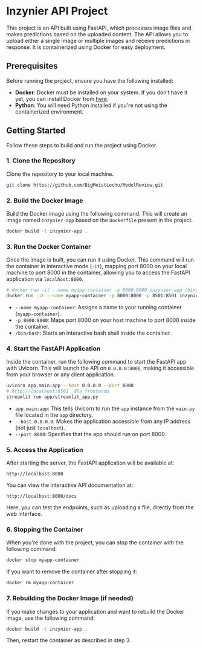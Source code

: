 
# Inzynier API Project

This project is an API built using FastAPI, which processes image files and makes predictions based on the uploaded content. The API allows you to upload either a single image or multiple images and receive predictions in response. It is containerized using Docker for easy deployment.

## Prerequisites

Before running the project, ensure you have the following installed:

- **Docker**: Docker must be installed on your system. If you don’t have it yet, you can install Docker from [here](https://www.docker.com/get-started).
- **Python**: You will need Python installed if you're not using the containerized environment.

## Getting Started

Follow these steps to build and run the project using Docker.

### 1. Clone the Repository

Clone the repository to your local machine.

```bash
git clone https://github.com/BigMoistLochu/ModelReview.git
```

### 2. Build the Docker Image

Build the Docker image using the following command. This will create an image named `inzynier-app` based on the `Dockerfile` present in the project.

```bash
docker build -t inzynier-app .
```

### 3. Run the Docker Container

Once the image is built, you can run it using Docker. This command will run the container in interactive mode (`-it`), mapping port 8000 on your local machine to port 8000 in the container, allowing you to access the FastAPI application via `localhost:8000`.

```bash
# docker run -it --name myapp-container -p 8000:8000 inzynier-app /bin/bash
docker run -it --name myapp-container -p 8000:8000 -p 8501:8501 inzynier-app /bin/bash

```

- `--name myapp-container`: Assigns a name to your running container (`myapp-container`).
- `-p 8000:8000`: Maps port 8000 on your host machine to port 8000 inside the container.
- `/bin/bash`: Starts an interactive bash shell inside the container.

### 4. Start the FastAPI Application

Inside the container, run the following command to start the FastAPI app with Uvicorn. This will launch the API on `0.0.0.0:8000`, making it accessible from your browser or any client application.

```bash
uvicorn app.main:app --host 0.0.0.0 --port 8000
# http://localhost:8501  dla frontendu
streamlit run app/streamlit_app.py
```

- `app.main:app`: This tells Uvicorn to run the `app` instance from the `main.py` file located in the `app` directory.
- `--host 0.0.0.0`: Makes the application accessible from any IP address (not just `localhost`).
- `--port 8000`: Specifies that the app should run on port 8000.

### 5. Access the Application

After starting the server, the FastAPI application will be available at:

```
http://localhost:8000
```

You can view the interactive API documentation at:

```
http://localhost:8000/docs
```

Here, you can test the endpoints, such as uploading a file, directly from the web interface.

### 6. Stopping the Container

When you're done with the project, you can stop the container with the following command:

```bash
docker stop myapp-container
```

If you want to remove the container after stopping it:

```bash
docker rm myapp-container
```

### 7. Rebuilding the Docker Image (if needed)

If you make changes to your application and want to rebuild the Docker image, use the following command:

```bash
docker build -t inzynier-app .
```

Then, restart the container as described in step 3.
